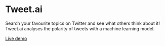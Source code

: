 # Tweet.ai 
Search your favourite topics on Twitter and see what others think about it! 
Tweet.ai analyses the polarity of tweets with a machine learning model. 

[Live demo](https://tweetai.herokuapp.com)
